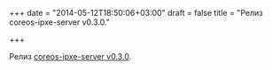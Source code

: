 +++
date = "2014-05-12T18:50:06+03:00"
draft = false
title = "Релиз coreos-ipxe-server v0.3.0."

+++

<p>Релиз&nbsp;<a href="https://github.com/kelseyhightower/coreos-ipxe-server/releases/tag/v0.3.0">coreos-ipxe-server v0.3.0</a>.</p>

